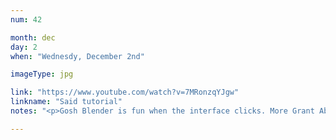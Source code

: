 ```yaml
---
num: 42

month: dec
day: 2
when: "Wednesdy, December 2nd"

imageType: jpg

link: "https://www.youtube.com/watch?v=7MRonzqYJgw"
linkname: "Said tutorial"
notes: "<p>Gosh Blender is fun when the interface clicks. More Grant Abbitt turtorials.</p>"

---
```


